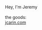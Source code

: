 Hey, I'm Jeremy<br><br>
   the goods:<br>
   <a align = "center" href="https://jcarin.com">jcarin.com</a>
